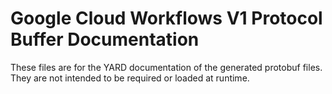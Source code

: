 # Google Cloud Workflows V1 Protocol Buffer Documentation

These files are for the YARD documentation of the generated protobuf files.
They are not intended to be required or loaded at runtime.
